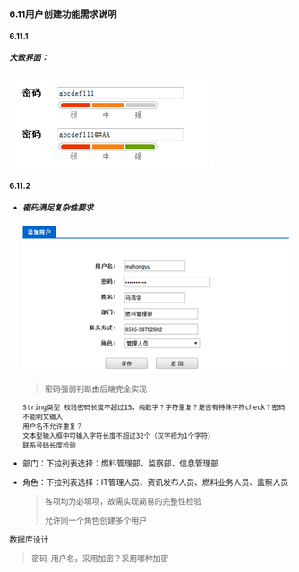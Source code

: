 ### 6.11用户创建功能需求说明

#### 6.11.1

#####     大致界面：

  ![](img/6.111.jpg)

#### 6.11.2

- ##### 密码满足复杂性要求

  ![](img/6112.png)

  > 密码强弱判断由后端完全实现

  ```
  String类型 校验密码长度不超过15，纯数字？字符重复？是否有特殊字符check？密码不能明文输入
  用户名不允许重复？
  文本型输入框中可输入字符长度不超过32个（汉字视为1个字符）
  联系号码长度检验
  ```

- 部门：下拉列表选择：燃料管理部、监察部、信息管理部

- 角色：下拉列表选择：IT管理人员、资讯发布人员、燃料业务人员、监察人员     

  > 各项均为必填项，故需实现简易的完整性检验
  >
  > 允许同一个角色创建多个用户

数据库设计

> 密码-用户名，采用加密？采用哪种加密

